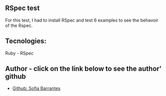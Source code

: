 ## RSpec test

For this test, I had to install RSpec and test 6 examples to see the behavoir of the Rspec. 

## Tecnologies: 

Ruby - 
RSpec

## Author - click on the link below to see the author' github

* <a href="https://github.com/SofiBretz">Github: Sofia Barrantes</a> 
